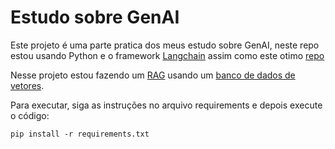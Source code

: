 # Estudo sobre GenAI

Este projeto é uma parte pratica dos meus estudo sobre GenAI, neste repo estou usando Python e o framework [Langchain](https://www.langchain.com/) assim como este otimo [repo](https://github.com/pixegami/langchain-rag-tutorial)

Nesse projeto estou fazendo um [RAG](https://aws.amazon.com/pt/what-is/retrieval-augmented-generation/) usando um [banco de dados de vetores](https://aws.amazon.com/what-is/vector-databases/).

Para executar, siga as instruções no arquivo requirements e depois execute o código:

```pip install -r requirements.txt```